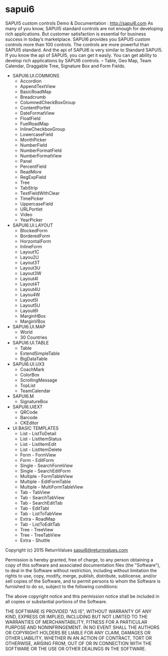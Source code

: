 # sapui6
SAPUI5 custom controls
Demo & Documentation : http://sapui6.com
As many of you know, SAPUI5 standard controls are not enough for developing rich applications. But customer satisfaction is essential for business success in today’s marketplace. SAPUI6 provides you SAPUI5 custom controls more than 100 controls. The controls are more powerful than SAPUI5 standard. And the api of SAPUI6 is very similar to Standard SAPUI5. If you know the api of SAPUI5, you can get it easily. You can get ability to develop rich applications by SAPUI6 controls. – Table, Geo Map, Team Calendar, Draggable Tree, Signature Box and Form Fields.


<ul>
<li>SAPUI6.UI.COMMONS
<ul>
<li>Accordion</li>
<li>AppendTextView</li>
<li>BasicRoadMap</li>
<li>Breadcrumb</li>
<li>ColumnedCheckBoxGroup</li>
<li>ContentPortlet</li>
<li>DateFormatView</li>
<li>FloatField</li>
<li>FuelRoadMap</li>
<li>InlineCheckboxGroup</li>
<li>LowercaseField</li>
<li>MonthPicker</li>
<li>NumberField</li>
<li>NumberFormatField</li>
<li>NumberFormatView</li>
<li>Panel</li>
<li>PercentField</li>
<li>ReadMore</li>
<li>RegExpField</li>
<li>Tree</li>
<li>TabStrip</li>
<li>TextFieldWithClear</li>
<li>TimePicker</li>
<li>UppercaseField</li>
<li>URLPortlet</li>
<li>Video</li>
<li>YearPicker</li>
</ul>
</li>
<li>SAPUI6.UI.LAYOUT
<ul><li>BlockedForm</li>
<li>BorderedForm</li>
<li>HorzontalForm</li>
<li>InlineForm</li>
<li>Layout1C</li>
<li>Layou2U</li>
<li>Layout3T</li>
<li>Layout3U</li>
<li>Layout3W</li>
<li>Layout4I</li>
<li>Layout4T</li>
<li>Layout4U</li>
<li>Layou4W</li>
<li>Layout5I</li>
<li>Layout5U</li>
<li>Layout6I</li>
<li>MarginHBox</li>
<li>MarginVBox</li>
</ul>
</li>
<li>
SAPUI6.UI.MAP
<ul>
<li>World</li>
<li>30 Countries</li>
</ul>
</li>
<li>
SAPUI6.UI.TABLE
<ul>
<li>Table</li>
<li>ExtendSimpleTable</li>
<li>BigDataTable</li>
</ul>
</li>
<li>
SAPUI6.UI.UX3
<ul>
<li>CoachMark</li>
<li>ColorBox</li>
<li>ScrollingMessage</li>
<li>TopList</li>
<li>TeamCalendar</li>
</ul>
</li>
<li>
SAPUI6.M
<ul>
<li>SignatureBox</li>
</ul>
</li>
<li>
SAPUI6.UIEXT
<ul>
<li>QRCode</li>
<li>Barcode</li>
<li>CKEditor</li>
</ul>
</li>
<li>
UI BASIC TEMPLATES
<ul>
<li>List - ListToDetail</li>
<li>List - ListItemStatus</li>
<li>List - ListItemEdit</li>
<li>List - ListItemDelete</li>
<li>Form - FormView</li>
<li>Form - EditForm</li>
<li>Single - SearchFormView</li>
<li>Single - SearchEditForm</li>
<li>Multiple - FormTableView</li>
<li>Multiple - EditFormTable</li>
<li>Multiple - MultiFormTableView</li>
<li>Tab - TabView</li>
<li>Tab - SearchTabView</li>
<li>Tab - SearchEditTab</li>
<li>Tab - EditTabl</li>
<li>Tab - ListToTabView</li>
<li>Extra - RoadMap</li>
<li>Tab - ListToEditTab</li>
<li>Tree - TreeView</li>
<li>Tree - TreeTabView</li>
<li>Extra - Shuttle</li>
</ul>
</li>
</ul>

Copyright (c) 2015 ReturnValues <sapui6@returnvalues.com>

Permission is hereby granted, free of charge, to any person
obtaining a copy of this software and associated documentation
files (the "Software"), to deal in the Software without
restriction, including without limitation the rights to use,
copy, modify, merge, publish, distribute, sublicense, and/or sell
copies of the Software, and to permit persons to whom the
Software is furnished to do so, subject to the following
conditions:

The above copyright notice and this permission notice shall be
included in all copies or substantial portions of the Software.

THE SOFTWARE IS PROVIDED "AS IS", WITHOUT WARRANTY OF ANY KIND,
EXPRESS OR IMPLIED, INCLUDING BUT NOT LIMITED TO THE WARRANTIES
OF MERCHANTABILITY, FITNESS FOR A PARTICULAR PURPOSE AND
NONINFRINGEMENT. IN NO EVENT SHALL THE AUTHORS OR COPYRIGHT
HOLDERS BE LIABLE FOR ANY CLAIM, DAMAGES OR OTHER LIABILITY,
WHETHER IN AN ACTION OF CONTRACT, TORT OR OTHERWISE, ARISING
FROM, OUT OF OR IN CONNECTION WITH THE SOFTWARE OR THE USE OR
OTHER DEALINGS IN THE SOFTWARE.
